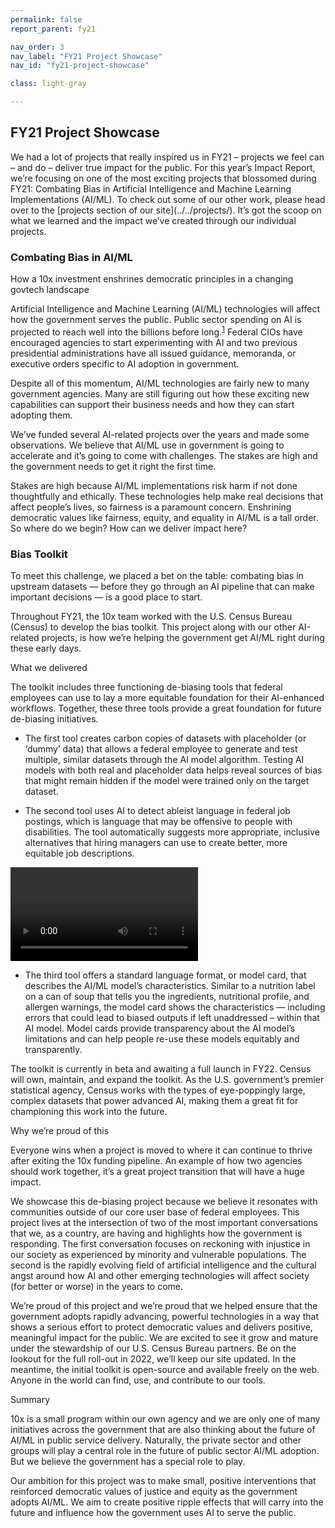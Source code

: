 ```yaml
---
permalink: false
report_parent: fy21

nav_order: 3
nav_label: "FY21 Project Showcase"
nav_id: "fy21-project-showcase"

class: light-gray

---
```

## FY21 Project Showcase

<p class="text-italic">We had a lot of projects that really inspired us in FY21 – projects we feel can – and do – deliver true impact for the public. For this year’s Impact Report, we’re focusing on one of the most exciting projects that blossomed during FY21: <span class="text-italic">Combating Bias in Artificial Intelligence and Machine Learning Implementations (AI/ML)</span>. To check out some of our other work, please head over to the [projects section of our site](../../projects/). It’s got the scoop on what we learned and the impact we’ve created through our individual projects.</p>

<div class="grid-row">
  <div class="grid-col-12 calloutProject">
    <h3>Combating Bias in AI/ML</h3>
  </div>
</div>

<p class="text-bold">How a 10x investment enshrines democratic principles in a changing govtech landscape</p>

Artificial Intelligence and Machine Learning (AI/ML) technologies will affect how the government serves the public. Public sector spending on AI is projected to reach well into the billions before long.<sup id="fnref-1"><a href="#fn-1" class="footnote-ref">1</a></sup> Federal CIOs have encouraged agencies to start experimenting with AI and two previous presidential administrations have all issued guidance, memoranda, or executive orders specific to AI adoption in government.

Despite all of this momentum, AI/ML technologies are fairly new to many government agencies. Many are still figuring out how these exciting new capabilities can support their business needs and how they can start adopting them.

We’ve funded several AI-related projects over the years and made some observations. We believe that AI/ML use in government is going to accelerate and it’s going to come with challenges. The stakes are high and the government needs to get it right the first time.

Stakes are high because AI/ML implementations risk harm if not done thoughtfully and ethically. These technologies help make real decisions that affect people’s lives, so fairness is a paramount concern. Enshrining democratic values like fairness, equity, and equality in AI/ML is a tall order. So where do we begin? How can we deliver impact here?

### Bias Toolkit

To meet this challenge, we placed a bet on the table: combating bias in upstream datasets — before they go through an AI pipeline that can make important decisions — is a good place to start.

Throughout FY21, the 10x team worked with the U.S. Census Bureau (Census) to develop the bias toolkit. This project along with our other AI-related projects, is how we’re helping the government get AI/ML right during these early days.

<p class="text-bold">What we delivered</p>

The toolkit includes three functioning de-biasing tools that federal employees can use to lay a more equitable foundation for their AI-enhanced workflows. Together, these three tools provide a great foundation for future de-biasing initiatives.

- The first tool creates carbon copies of datasets with placeholder (or ‘dummy’ data) that allows a federal employee to generate and test multiple, similar datasets through the AI model algorithm. Testing AI models with both real and placeholder data helps reveal sources of bias that might remain hidden if the model were trained only on the target dataset.

- The second tool uses AI to detect ableist language in federal job postings, which is language that may be offensive to people with disabilities. The tool automatically suggests more appropriate, inclusive alternatives that hiring managers can use to create better, more equitable job descriptions.

<div class="projectDemo">
  <video controls>
    <source src="{{ '/assets/images/impact-reports/ableist-ui-demo-800px-opt.mp4' | url }}" type="video/mp4" />
  </video>
</div>

- The third tool offers a standard language format, or model card, that describes the AI/ML model’s characteristics. Similar to a nutrition label on a can of soup that tells you the ingredients, nutritional profile, and allergen warnings, the model card shows the characteristics — including errors that could lead to biased outputs if left unaddressed – within that AI model. Model cards provide transparency about the AI model’s limitations and can help people re-use these models equitably and transparently.

The toolkit is currently in beta and awaiting a full launch in FY22. Census will own, maintain, and expand the toolkit. As the U.S. government’s premier statistical agency, Census works with the types of eye-poppingly large, complex datasets that power advanced AI, making them a great fit for championing this work into the future.

<p class="text-bold">Why we’re proud of this</p>

Everyone wins when a project is moved to where it can continue to thrive after exiting the 10x funding pipeline. An example of  how two agencies should work together, it’s a great project transition that will have a huge impact.

We showcase this de-biasing project because we believe it resonates with communities outside of our core user base of federal employees. This project lives at the intersection of two of the most important conversations that we, as a country, are having and highlights how the government is responding. The first conversation focuses on reckoning with injustice in our society as experienced by minority and vulnerable populations. The second is the rapidly evolving field of artificial intelligence and the cultural angst around how AI and other emerging technologies will affect society (for better or worse) in the years to come.

We’re proud of this project and we’re proud that we helped ensure that the government adopts rapidly advancing, powerful technologies in a way that shows a serious effort to protect democratic values and delivers positive, meaningful impact for the public. We are excited to see it grow and mature under the stewardship of our U.S. Census Bureau partners. Be on the lookout for the full roll-out in 2022, we’ll keep our site updated. In the meantime, the initial toolkit is open-source and available freely on the web. Anyone in the world can find, use, and contribute to our tools.

<p class="text-bold">Summary</p>

10x is a small program within our own agency and we are only one of many initiatives across the government that are also thinking about the future of AI/ML in public service delivery. Naturally, the private sector and other groups will play a central role in the future of public sector AI/ML adoption. But we believe the government has a special role to play.

Our ambition for this project was to make small, positive interventions that reinforced democratic values of justice and equity as the government adopts AI/ML. We aim to create positive ripple effects that will carry into the future and influence how the government uses AI to serve the public.
